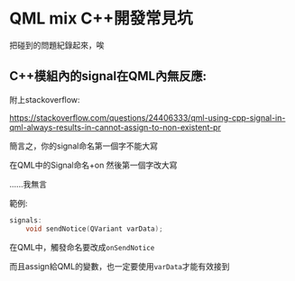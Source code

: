 # QML mix C++開發常見坑

把碰到的問題紀錄起來，唉


## C++模組內的signal在QML內無反應:

附上stackoverflow:

https://stackoverflow.com/questions/24406333/qml-using-cpp-signal-in-qml-always-results-in-cannot-assign-to-non-existent-pr


簡言之，你的signal命名第一個字不能大寫

在QML中的Signal命名+on 然後第一個字改大寫

......我無言

範例:

```cpp
signals:
    void sendNotice(QVariant varData);
```
在QML中，觸發命名要改成`onSendNotice` 

而且assign給QML的變數，也一定要使用`varData`才能有效接到





